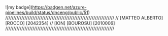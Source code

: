!\[my badge\](https://badgen.net/azure-pipelines/build/status/dnceng/public/51)
////////////////////////////////////////////////////////////////////
// [MATTEO ALBERTO] [ROCCO] [2042354]
// [ION] [BOUROSU] [2010006]
////////////////////////////////////////////////////////////////////
